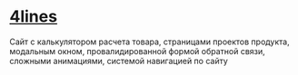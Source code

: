 # [4lines](https://karina088.github.io/4lines/main.html)

Сайт с калькулятором расчета товара, 
страницами проектов продукта, 
модальным окном, 
провалидированной формой обратной связи, 
сложными анимациями, 
системой навигацией по сайту
